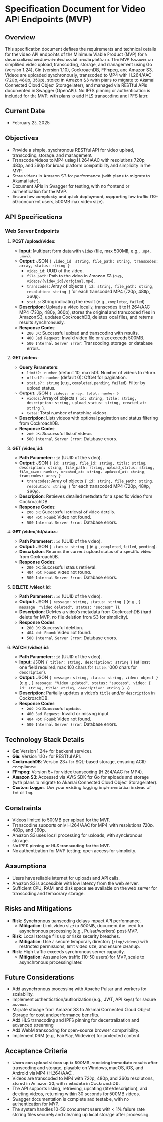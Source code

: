 # Specification Document for Video API Endpoints (MVP)

## Overview
This specification document defines the requirements and technical details for the video API endpoints of the Minimum Viable Product (MVP) for a decentralized media-oriented social media platform. The MVP focuses on simplified video upload, transcoding, storage, and management using Go (version 1.24), Gin (version 1.10), CockroachDB, FFmpeg, and Amazon S3. Videos are uploaded synchronously, transcoded to MP4 with H.264/AAC (720p, 480p, 360p), stored in Amazon S3 (with plans to migrate to Akamai Connected Cloud Object Storage later), and managed via RESTful APIs documented in Swagger (OpenAPI). No IPFS pinning or authentication is included for the MVP, with plans to add HLS transcoding and IPFS later.

## Current Date
- February 23, 2025

## Objectives
- Provide a simple, synchronous RESTful API for video upload, transcoding, storage, and management.
- Transcode videos to MP4 using H.264/AAC with resolutions 720p, 480p, and 360p for broad platform compatibility and simplicity in the MVP.
- Store videos in Amazon S3 for performance (with plans to migrate to Akamai later).
- Document APIs in Swagger for testing, with no frontend or authentication for the MVP.
- Ensure low complexity and quick deployment, supporting low traffic (10-50 concurrent users, 500MB max video size).

## API Specifications

### Web Server Endpoints
1. **POST /upload/video**:
   - **Input**: Multipart form data with `video` (file, max 500MB, e.g., `.mp4`, `.mov`).
   - **Output**: JSON `{ video_id: string, file_path: string, transcodes: array, status: string }`
     - `video_id`: UUID of the video.
     - `file_path`: Path to the video in Amazon S3 (e.g., `videos/{video_id}/original.mp4`).
     - `transcodes`: Array of objects `{ id: string, file_path: string, resolution: string }` for each transcoded MP4 (720p, 480p, 360p).
     - `status`: String indicating the result (e.g., `completed`, `failed`).
   - **Description**: Uploads a video locally, transcodes it to H.264/AAC MP4 (720p, 480p, 360p), stores the original and transcoded files in Amazon S3, updates CockroachDB, deletes local files, and returns results synchronously.
   - **Response Codes**:
     - `200 OK`: Successful upload and transcoding with results.
     - `400 Bad Request`: Invalid video file or size exceeds 500MB.
     - `500 Internal Server Error`: Transcoding, storage, or database errors.

2. **GET /videos**:
   - **Query Parameters**:
     - `limit?: number` (default 10, max 50): Number of videos to return.
     - `offset?: number` (default 0): Offset for pagination.
     - `status?: string` (e.g., `completed`, `pending`, `failed`): Filter by upload status.
   - **Output**: JSON `{ videos: array, total: number }`
     - `videos`: Array of objects `{ id: string, title: string, description: string, upload_status: string, created_at: string }`.
     - `total`: Total number of matching videos.
   - **Description**: Lists videos with optional pagination and status filtering from CockroachDB.
   - **Response Codes**:
     - `200 OK`: Successful list of videos.
     - `500 Internal Server Error`: Database errors.

3. **GET /video/:id**:
   - **Path Parameter**: `:id` (UUID of the video).
   - **Output**: JSON `{ id: string, file_id: string, title: string, description: string, file_path: string, upload_status: string, file_size: number, created_at: string, updated_at: string, transcodes: array }`
     - `transcodes`: Array of objects `{ id: string, file_path: string, resolution: string }` for each transcoded MP4 (720p, 480p, 360p).
   - **Description**: Retrieves detailed metadata for a specific video from CockroachDB.
   - **Response Codes**:
     - `200 OK`: Successful retrieval of video details.
     - `404 Not Found`: Video not found.
     - `500 Internal Server Error`: Database errors.

4. **GET /video/:id/status**:
   - **Path Parameter**: `:id` (UUID of the video).
   - **Output**: JSON `{ status: string }` (e.g., `completed`, `failed`, `pending`).
   - **Description**: Returns the current upload status of a specific video from CockroachDB.
   - **Response Codes**:
     - `200 OK`: Successful status retrieval.
     - `404 Not Found`: Video not found.
     - `500 Internal Server Error`: Database errors.

5. **DELETE /video/:id**:
   - **Path Parameter**: `:id` (UUID of the video).
   - **Output**: JSON `{ message: string, status: string }` (e.g., `{ message: "Video deleted", status: "success" }`).
   - **Description**: Deletes a video’s metadata from CockroachDB (hard delete for MVP, no file deletion from S3 for simplicity).
   - **Response Codes**:
     - `200 OK`: Successful deletion.
     - `404 Not Found`: Video not found.
     - `500 Internal Server Error`: Database errors.

6. **PATCH /video/:id**:
   - **Path Parameter**: `:id` (UUID of the video).
   - **Input**: JSON `{ title?: string, description?: string }` (at least one field required, max 100 chars for `title`, 1000 chars for `description`).
   - **Output**: JSON `{ message: string, status: string, video: object }` (e.g., `{ message: "Video updated", status: "success", video: { id: string, title: string, description: string } }`).
   - **Description**: Partially updates a video’s `title` and/or `description` in CockroachDB.
   - **Response Codes**:
     - `200 OK`: Successful update.
     - `400 Bad Request`: Invalid or missing input.
     - `404 Not Found`: Video not found.
     - `500 Internal Server Error`: Database errors.

## Technology Stack Details
- **Go**: Version 1.24+ for backend services.
- **Gin**: Version 1.10+ for RESTful API.
- **CockroachDB**: Version 23+ for SQL-based storage, ensuring ACID compliance.
- **FFmpeg**: Version 5+ for video transcoding (H.264/AAC for MP4).
- **Amazon S3**: Accessed via AWS SDK for Go for uploads and storage (with plans to migrate to Akamai Connected Cloud Object Storage later).
- **Custom Logger**: Use your existing logging implementation instead of `fmt` or `log`.

## Constraints
- Videos limited to 500MB per upload for the MVP.
- Transcoding supports only H.264/AAC for MP4, with resolutions 720p, 480p, and 360p.
- Amazon S3 uses local processing for uploads, with synchronous storage.
- No IPFS pinning or HLS transcoding for the MVP.
- No authentication for MVP testing; open access for simplicity.

## Assumptions
- Users have reliable internet for uploads and API calls.
- Amazon S3 is accessible with low latency from the web server.
- Sufficient CPU, RAM, and disk space are available on the web server for transcoding and temporary storage.

## Risks and Mitigations
- **Risk**: Synchronous transcoding delays impact API performance.
  - **Mitigation**: Limit video size to 500MB, document the need for asynchronous processing (e.g., Pulsar/workers) post-MVP.
- **Risk**: Local storage fills up or risks security breaches.
  - **Mitigation**: Use a secure temporary directory (`/tmp/videos`) with restricted permissions, limit video size, and ensure cleanup.
- **Risk**: High traffic exceeds synchronous server capacity.
  - **Mitigation**: Assume low traffic (10-50 users) for MVP, scale to asynchronous processing later.

## Future Considerations
- Add asynchronous processing with Apache Pulsar and workers for scalability.
- Implement authentication/authorization (e.g., JWT, API keys) for secure access.
- Migrate storage from Amazon S3 to Akamai Connected Cloud Object Storage for cost and performance benefits.
- Add HLS transcoding and IPFS pinning for decentralization and advanced streaming.
- Add WebM transcoding for open-source browser compatibility.
- Implement DRM (e.g., FairPlay, Widevine) for protected content.

## Acceptance Criteria
- Users can upload videos up to 500MB, receiving immediate results after transcoding and storage, playable on Windows, macOS, iOS, and Android via MP4 (H.264/AAC).
- Videos are transcoded to MP4 with 720p, 480p, and 360p resolutions, stored in Amazon S3, with metadata in CockroachDB.
- The API supports listing, retrieving, updating (title/description), and deleting videos, returning within 30 seconds for 500MB videos.
- Swagger documentation is complete and testable, with no authentication for MVP.
- The system handles 10-50 concurrent users with < 1% failure rate, storing files securely and cleaning up local storage after processing.